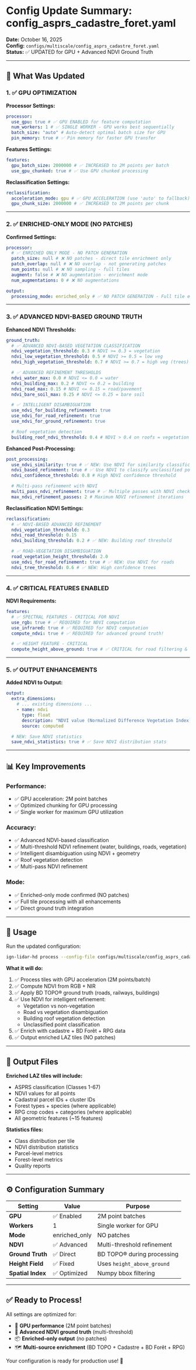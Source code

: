 # Config Update Summary: config_asprs_cadastre_foret.yaml

**Date:** October 16, 2025  
**Config:** `configs/multiscale/config_asprs_cadastre_foret.yaml`  
**Status:** ✅ UPDATED for GPU + Advanced NDVI Ground Truth

---

## 🎯 **What Was Updated**

### 1. ✅ **GPU OPTIMIZATION**

**Processor Settings:**

```yaml
processor:
  use_gpu: true # ✅ GPU ENABLED for feature computation
  num_workers: 1 # ✅ SINGLE WORKER - GPU works best sequentially
  batch_size: "auto" # Auto-detect optimal batch size for GPU
  pin_memory: true # ✅ Pin memory for faster GPU transfer
```

**Features Settings:**

```yaml
features:
  gpu_batch_size: 2000000 # ✅ INCREASED to 2M points per batch
  use_gpu_chunked: true # ✅ Use GPU chunked processing
```

**Reclassification Settings:**

```yaml
reclassification:
  acceleration_mode: gpu # ✅ GPU ACCELERATION (use 'auto' to fallback)
  gpu_chunk_size: 2000000 # ✅ INCREASED to 2M points per chunk
```

---

### 2. ✅ **ENRICHED-ONLY MODE (NO PATCHES)**

**Confirmed Settings:**

```yaml
processor:
  # ✅ ENRICHED ONLY MODE - NO PATCH GENERATION
  patch_size: null # ❌ NO patches - direct tile enrichment only
  patch_overlap: null # ❌ NO overlap - not generating patches
  num_points: null # ❌ NO sampling - full tiles
  augment: false # ❌ NO augmentation - enrichment mode
  num_augmentations: 0 # ❌ NO augmentations

output:
  processing_mode: enriched_only # ✅ NO PATCH GENERATION - Full tile enrichment only
```

---

### 3. ✅ **ADVANCED NDVI-BASED GROUND TRUTH**

**Enhanced NDVI Thresholds:**

```yaml
ground_truth:
  # ✅ ADVANCED NDVI-BASED VEGETATION CLASSIFICATION
  ndvi_vegetation_threshold: 0.3 # NDVI >= 0.3 = vegetation
  ndvi_low_vegetation_threshold: 0.5 # NDVI >= 0.5 = low veg
  ndvi_high_vegetation_threshold: 0.7 # NDVI >= 0.7 = high veg (trees)

  # ✅ ADVANCED REFINEMENT THRESHOLDS
  ndvi_water_max: 0.0 # NDVI <= 0.0 = water
  ndvi_building_max: 0.2 # NDVI <= 0.2 = building
  ndvi_road_max: 0.15 # NDVI <= 0.15 = road/pavement
  ndvi_bare_soil_max: 0.25 # NDVI <= 0.25 = bare soil

  # ✅ INTELLIGENT DISAMBIGUATION
  use_ndvi_for_building_refinement: true
  use_ndvi_for_road_refinement: true
  use_ndvi_for_ground_refinement: true

  # Roof vegetation detection
  building_roof_ndvi_threshold: 0.4 # NDVI > 0.4 on roofs = vegetation
```

**Enhanced Post-Processing:**

```yaml
post_processing:
  use_ndvi_similarity: true # ✅ NEW: Use NDVI for similarity classification
  ndvi_based_refinement: true # ✅ Use NDVI to classify unclassified points
  ndvi_confidence_threshold: 0.8 # High NDVI confidence threshold

  # Multi-pass refinement with NDVI
  multi_pass_ndvi_refinement: true # ✅ Multiple passes with NDVI checks
  max_ndvi_refinement_passes: 2 # Maximum NDVI refinement iterations
```

**Reclassification NDVI Settings:**

```yaml
reclassification:
  # ✅ NDVI-BASED ADVANCED REFINEMENT
  ndvi_vegetation_threshold: 0.3
  ndvi_road_threshold: 0.15
  ndvi_building_threshold: 0.2 # ✅ NEW: Building roof threshold

  # ✅ ROAD-VEGETATION DISAMBIGUATION
  road_vegetation_height_threshold: 2.0
  use_ndvi_for_road_refinement: true # ✅ NEW: Use NDVI for roads
  ndvi_tree_threshold: 0.6 # ✅ NEW: High confidence trees
```

---

### 4. ✅ **CRITICAL FEATURES ENABLED**

**NDVI Requirements:**

```yaml
features:
  # ✅ SPECTRAL FEATURES - CRITICAL FOR NDVI
  use_rgb: true # ✅ REQUIRED for NDVI computation
  use_infrared: true # ✅ REQUIRED for NDVI computation
  compute_ndvi: true # ✅ REQUIRED for advanced ground truth!

  # ✅ HEIGHT FEATURE - CRITICAL
  compute_height_above_ground: true # ✅ CRITICAL for road filtering & veg classes!
```

---

### 5. ✅ **OUTPUT ENHANCEMENTS**

**Added NDVI to Output:**

```yaml
output:
  extra_dimensions:
    # ... existing dimensions ...
    - name: ndvi
      type: float
      description: "NDVI value (Normalized Difference Vegetation Index)"
      source: computed

  # NEW: Save NDVI statistics
  save_ndvi_statistics: true # ✅ Save NDVI distribution stats
```

---

## 📊 **Key Improvements**

### **Performance:**

- ✅ GPU acceleration: 2M point batches
- ✅ Optimized chunking for GPU processing
- ✅ Single worker for maximum GPU utilization

### **Accuracy:**

- ✅ Advanced NDVI-based classification
- ✅ Multi-threshold NDVI refinement (water, buildings, roads, vegetation)
- ✅ Intelligent disambiguation using NDVI + geometry
- ✅ Roof vegetation detection
- ✅ Multi-pass NDVI refinement

### **Mode:**

- ✅ Enriched-only mode confirmed (NO patches)
- ✅ Full tile processing with all enhancements
- ✅ Direct ground truth integration

---

## 🚀 **Usage**

Run the updated configuration:

```bash
ign-lidar-hd process --config-file configs/multiscale/config_asprs_cadastre_foret.yaml
```

**What it will do:**

1. ✅ Process tiles with GPU acceleration (2M points/batch)
2. ✅ Compute NDVI from RGB + NIR
3. ✅ Apply BD TOPO® ground truth (roads, railways, buildings)
4. ✅ Use NDVI for intelligent refinement:
   - Vegetation vs non-vegetation
   - Road vs vegetation disambiguation
   - Building roof vegetation detection
   - Unclassified point classification
5. ✅ Enrich with cadastre + BD Forêt + RPG data
6. ✅ Output enriched LAZ tiles (NO patches)

---

## 📁 **Output Files**

**Enriched LAZ tiles will include:**

- ASPRS classification (Classes 1-67)
- NDVI values for all points
- Cadastral parcel IDs + cluster IDs
- Forest types + species (where applicable)
- RPG crop codes + categories (where applicable)
- All geometric features (~15 features)

**Statistics files:**

- Class distribution per tile
- NDVI distribution statistics
- Parcel-level metrics
- Forest-level metrics
- Quality reports

---

## ⚙️ **Configuration Summary**

| Setting           | Value         | Purpose                    |
| ----------------- | ------------- | -------------------------- |
| **GPU**           | ✅ Enabled    | 2M point batches           |
| **Workers**       | 1             | Single worker for GPU      |
| **Mode**          | enriched_only | NO patches                 |
| **NDVI**          | ✅ Advanced   | Multi-threshold refinement |
| **Ground Truth**  | ✅ Direct     | BD TOPO® during processing |
| **Height Field**  | ✅ Fixed      | Uses `height_above_ground` |
| **Spatial Index** | ✅ Optimized  | Numpy bbox filtering       |

---

## ✅ **Ready to Process!**

All settings are optimized for:

- 🚀 **GPU performance** (2M point batches)
- 🎯 **Advanced NDVI ground truth** (multi-threshold)
- 📦 **Enriched-only output** (no patches)
- 🗺️ **Multi-source enrichment** (BD TOPO + Cadastre + BD Forêt + RPG)

Your configuration is ready for production use! 🎉
